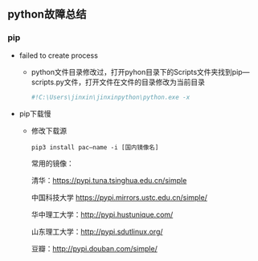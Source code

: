 ## python故障总结

### pip

- failed to create process

  - python文件目录修改过，打开pyhon目录下的Scripts文件夹找到pip—scripts.py文件，打开文件在文件的目录修改为当前目录

    ~~~python
    #!C:\Users\jinxin\jinxinpython\python.exe -x
    ~~~

    

- pip下载慢

  - 修改下载源

    ~~~
    pip3 install pac—name -i [国内镜像名]
    ~~~

    常用的镜像：

    清华：https://pypi.tuna.tsinghua.edu.cn/simple

    中国科技大学 https://pypi.mirrors.ustc.edu.cn/simple/

    华中理工大学：http://pypi.hustunique.com/

    山东理工大学：http://pypi.sdutlinux.org/

    豆瓣：http://pypi.douban.com/simple/